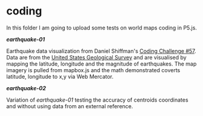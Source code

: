 # coding

In this folder I am going to upload some tests on world maps coding in P5.js.

***earthquake-01***

Earthquake data visualization from Daniel Shiffman's [Coding Challenge #57](https://www.youtube.com/watch?v=ZiYdOwOrGyc). Data are from the [United States Geological Survey](http://earthquake.usgs.gov/data/) and are visualised by mapping the latitude, longitude and the magnitude of earthquakes. The map imagery is pulled from mapbox.js and the math demonstrated coverts latitude, longitude to x,y via Web Mercator.

***earthquake-02***

Variation of *earthquake-01* testing the accuracy of centroids coordinates and without using data from an external reference.
